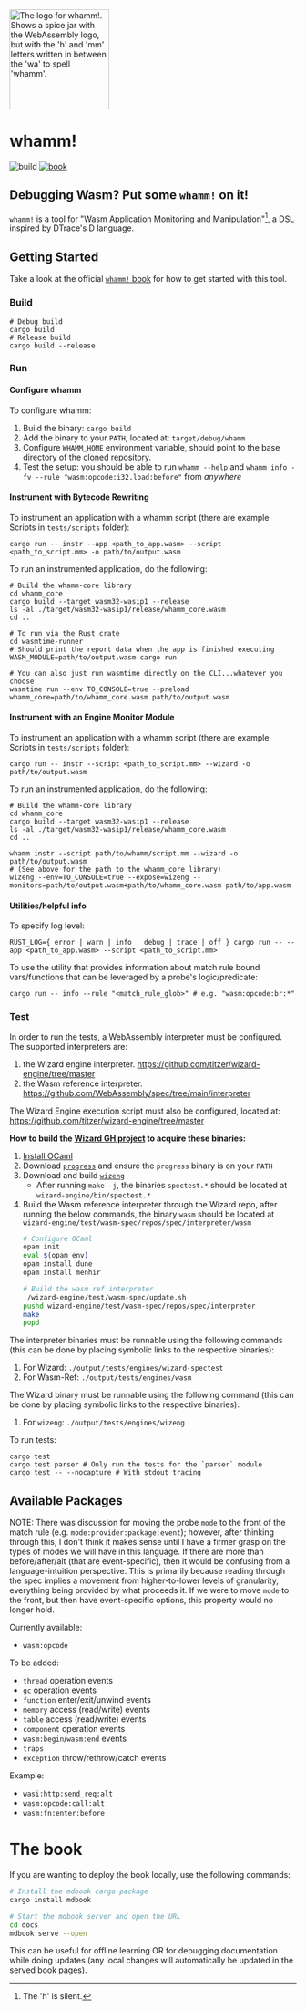 <picture>
  <img width="175" alt="The logo for whamm!. Shows a spice jar with the WebAssembly logo, but with the 'h' and 'mm' letters written in between the 'wa' to spell 'whamm'."  src="/docs/logos/whamm!_logo.png">
</picture>

# whamm! #
![build](https://github.com/ejrgilbert/whamm/actions/workflows/test.yml/badge.svg)
[![book](https://img.shields.io/badge/book-WIP-4d76ae.svg)](https://ejrgilbert.github.io/whamm/intro.html)

## Debugging Wasm? Put some `whamm!` on it! ##

`whamm!` is a tool for "Wasm Application Monitoring and Manipulation"[^silent-h], a DSL inspired by DTrace's D language.

[^silent-h]: The 'h' is silent.

## Getting Started ##
Take a look at the official [`whamm!` book](https://ejrgilbert.github.io/whamm/intro.html) for how to get started with this tool.

### Build ###

```shell
# Debug build
cargo build
# Release build
cargo build --release
```

### Run ###

#### Configure whamm ####
To configure whamm:
1. Build the binary: `cargo build`
2. Add the binary to your `PATH`, located at: `target/debug/whamm`
3. Configure `WHAMM_HOME` environment variable, should point to the base directory of the cloned repository.
4. Test the setup: you should be able to run `whamm --help` and `whamm info -fv --rule "wasm:opcode:i32.load:before"` from _anywhere_

#### Instrument with Bytecode Rewriting ####
To instrument an application with a whamm script (there are example Scripts in `tests/scripts` folder):
```shell
cargo run -- instr --app <path_to_app.wasm> --script <path_to_script.mm> -o path/to/output.wasm
```

To run an instrumented application, do the following:
```shell
# Build the whamm-core library
cd whamm_core
cargo build --target wasm32-wasip1 --release
ls -al ./target/wasm32-wasip1/release/whamm_core.wasm
cd ..

# To run via the Rust crate
cd wasmtime-runner
# Should print the report data when the app is finished executing
WASM_MODULE=path/to/output.wasm cargo run

# You can also just run wasmtime directly on the CLI...whatever you choose
wasmtime run --env TO_CONSOLE=true --preload whamm_core=path/to/whamm_core.wasm path/to/output.wasm
```

#### Instrument with an Engine Monitor Module ####
To instrument an application with a whamm script (there are example Scripts in `tests/scripts` folder):
```shell
cargo run -- instr --script <path_to_script.mm> --wizard -o path/to/output.wasm
```

To run an instrumented application, do the following:
```shell
# Build the whamm-core library
cd whamm_core
cargo build --target wasm32-wasip1 --release
ls -al ./target/wasm32-wasip1/release/whamm_core.wasm
cd ..

whamm instr --script path/to/whamm/script.mm --wizard -o path/to/output.wasm
# (See above for the path to the whamm_core library)
wizeng --env=TO_CONSOLE=true --expose=wizeng --monitors=path/to/output.wasm+path/to/whamm_core.wasm path/to/app.wasm
```

#### Utilities/helpful info ####

To specify log level:
```shell
RUST_LOG={ error | warn | info | debug | trace | off } cargo run -- --app <path_to_app.wasm> --script <path_to_script.mm>
```

To use the utility that provides information about match rule bound vars/functions that can be leveraged by a probe's logic/predicate:
```shell
cargo run -- info --rule "<match_rule_glob>" # e.g. "wasm:opcode:br:*"
```

### Test ###

In order to run the tests, a WebAssembly interpreter must be configured.
The supported interpreters are:
1. the Wizard engine interpreter. https://github.com/titzer/wizard-engine/tree/master
2. the Wasm reference interpreter. https://github.com/WebAssembly/spec/tree/main/interpreter

The Wizard Engine execution script must also be configured, located at: https://github.com/titzer/wizard-engine/tree/master

**How to build the [Wizard GH project]() to acquire these binaries:**
1. [Install OCaml](https://opam.ocaml.org/doc/Install.html)
2. Download [`progress`](https://github.com/titzer/progress) and ensure the `progress` binary is on your `PATH`
3. Download and build [`wizeng`](https://github.com/titzer/wizard-engine/blob/master/doc/Building.md)
   - After running `make -j`, the binaries `spectest.*` should be located at `wizard-engine/bin/spectest.*`
4. Build the Wasm reference interpreter through the Wizard repo, after running the below commands, the binary `wasm` should be located at `wizard-engine/test/wasm-spec/repos/spec/interpreter/wasm`
   ```bash
   # Configure OCaml
   opam init
   eval $(opam env)
   opam install dune
   opam install menhir

   # Build the wasm ref interpreter
   ./wizard-engine/test/wasm-spec/update.sh
   pushd wizard-engine/test/wasm-spec/repos/spec/interpreter
   make
   popd
   ```

The interpreter binaries must be runnable using the following commands (this can be done by placing symbolic links to the respective binaries):
1. For Wizard: `./output/tests/engines/wizard-spectest`
2. For Wasm-Ref: `./output/tests/engines/wasm`

The Wizard binary must be runnable using the following command (this can be done by placing symbolic links to the respective binaries):
1. For `wizeng`: `./output/tests/engines/wizeng`

To run tests:
```shell
cargo test
cargo test parser # Only run the tests for the `parser` module
cargo test -- --nocapture # With stdout tracing
```

## Available Packages ##

NOTE: There was discussion for moving the probe `mode` to the front of the match rule (e.g. `mode:provider:package:event`);
however, after thinking through this, I don't think it makes sense until I have a firmer grasp on the types of modes we will
have in this language. If there are more than before/after/alt (that are event-specific), then it would be confusing from a
language-intuition perspective. This is primarily because reading through the spec implies a movement from higher-to-lower
levels of granularity, everything being provided by what proceeds it. If we were to move `mode` to the front, but then have
event-specific options, this property would no longer hold.

Currently available:
- `wasm:opcode`

To be added:
- `thread` operation events
- `gc` operation events
- `function` enter/exit/unwind events
- `memory` access (read/write) events
- `table` access (read/write) events
- `component` operation events
- `wasm:begin`/`wasm:end` events
- `traps`
- `exception` throw/rethrow/catch events

Example:
- `wasi:http:send_req:alt`
- `wasm:opcode:call:alt`
- `wasm:fn:enter:before`

# The book #

If you are wanting to deploy the book locally, use the following commands:
```bash
# Install the mdbook cargo package
cargo install mdbook

# Start the mdbook server and open the URL
cd docs
mdbook serve --open
```

This can be useful for offline learning OR for debugging documentation while doing updates (any local changes will automatically be updated in the served book pages).
